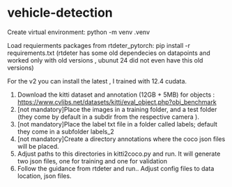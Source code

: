 # vehicle-detection

Create virtual environment:
    python -m venv .venv

Load requierments packages from rtdeter_pytorch:
    pip install -r requirements.txt (rtdeter has some old dependecies on datapoints and worked only with old versions , ubunut 24 did not even have this old versions)

For the v2 you can install the latest , I trained with 12.4 cudata.



1. Download the kitti dataset and annotation (12GB + 5MB) for objects : https://www.cvlibs.net/datasets/kitti/eval_object.php?obj_benchmark
2. [not mandatory]Place the images in a training folder, and a test folder (they come by default in a subdir from the respective camera ).
3. [not mandatory]Place the label txt file in a folder called labels; default they come in a subfolder labels_2
4. [not mandatory]Create a directory annotations where the coco json files will be placed.
5. Adjust paths to this directories in kitti2coco.py and run. It will generate two json files, one for training and one for validation
6. Follow the guidance from rtdeter and run.. Adjust config files to data location, json files.

